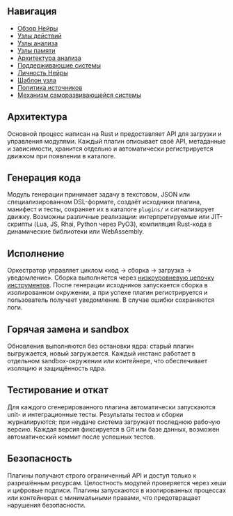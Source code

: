 
## Навигация
- [Обзор Нейры](README.md)
- [Узлы действий](action-nodes.md)
- [Узлы анализа](analysis-nodes.md)
- [Узлы памяти](memory-nodes.md)
- [Архитектура анализа](analysis-architecture.md)
- [Поддерживающие системы](support-systems.md)
- [Личность Нейры](personality.md)
- [Шаблон узла](node-template.md)
- [Политика источников](source-policy.md)
- [Механизм саморазвивающейся системы](self-updating-system.md)


## Архитектура
Основной процесс написан на Rust и предоставляет API для загрузки и управления модулями. Каждый плагин описывает своё API, метаданные и зависимости, хранится отдельно и автоматически регистрируется движком при появлении в каталоге.

## Генерация кода
Модуль генерации принимает задачу в текстовом, JSON или специализированном DSL-формате, создаёт исходники плагина, манифест и тесты, сохраняет их в каталоге `plugins/` и сигнализирует движку. Возможны различные реализации: интерпретируемые или JIT-скрипты (Lua, JS, Rhai, Python через PyO3), компиляция Rust-кода в динамические библиотеки или WebAssembly.

## Исполнение
Оркестратор управляет циклом «код → сборка → загрузка → уведомление». Сборка выполняется через [низкоуровневую цепочку инструментов](low-level-toolchain.md). После генерации исходников запускается сборка в изолированном окружении, а при успехе плагин регистрируется и пользователь получает уведомление. В случае ошибки сохраняются логи.

## Горячая замена и sandbox
Обновления выполняются без остановки ядра: старый плагин выгружается, новый загружается. Каждый инстанс работает в отдельном sandbox-окружении или контейнере, что обеспечивает изоляцию и защищённость ядра.

## Тестирование и откат
Для каждого сгенерированного плагина автоматически запускаются unit- и интеграционные тесты. Результаты тестов и сборки журналируются; при неудаче система загружает последнюю рабочую версию. Каждая версия фиксируется в Git или базе данных, возможен автоматический коммит после успешных тестов.

## Безопасность
Плагины получают строго ограниченный API и доступ только к разрешённым ресурсам. Целостность модулей проверяется через хеши и цифровые подписи. Плагины запускаются в изолированных процессах или контейнерах с минимальными правами, что предотвращает нарушения безопасности.

